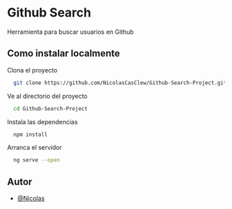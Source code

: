 # Github Search

Herramienta para buscar usuarios en Github

## Como instalar localmente

Clona el proyecto

```bash
  git clone https://github.com/NicolasCasClew/Github-Search-Project.git
```

Ve al directorio del proyecto

```bash
  cd Github-Search-Project
```

Instala las dependencias

```bash
  npm install
```

Arranca el servidor

```bash
  ng serve --open
```

## Autor

- [@Nicolas](https://www.github.com/nicolascasclew)
